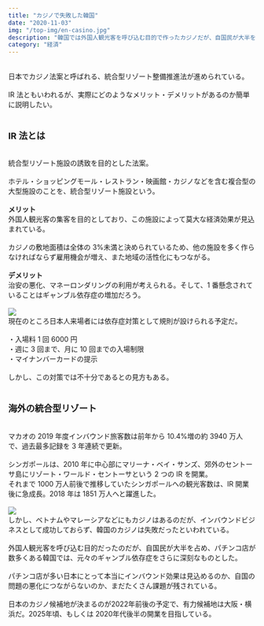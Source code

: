 ```yaml
---
title: "カジノで失敗した韓国"
date: "2020-11-03"
img: "/top-img/en-casino.jpg"
description: "韓国では外国人観光客を呼び込む目的で作ったカジノだが、自国民が大半を占め、パチンコ大国である韓国は、元々のギャンブル依存症をさらに深刻なものとした。"
category: "経済"
---
```


<br>
日本でカジノ法案と呼ばれる、統合型リゾート整備推進法が進められている。<br>
<br>
IR 法ともいわれるが、実際にどのようなメリット・デメリットがあるのか簡単に説明したい。<br>
<br>
<h3><font size="4"><b>IR 法とは</b></font></h3>
<br>
統合型リゾート施設の誘致を目的とした法案。<br>
<br>
ホテル・ショッピングモール・レストラン・映画館・カジノなどを含む複合型の大型施設のことを、統合型リゾート施設という。<br>
<br>
<b>メリット</b><br>
外国人観光客の集客を目的としており、この施設によって莫大な経済効果が見込まれている。<br>
<br>
カジノの敷地面積は全体の 3%未満と決められているため、他の施設を多く作らなければならず雇用機会が増え、また地域の活性化にもつながる。<br>
<br>
<b>デメリット</b><br>
治安の悪化、マネーロンダリングの利用が考えられる。そして、1 番懸念されていることはギャンブル依存症の増加だろう。<br>
<br>
<img src="https://cdn-ak.f.st-hatena.com/images/fotolife/t/tarotarosanba/20201103/20201103203846.jpg">
<br>
現在のところ日本人来場者には依存症対策として規則が設けられる予定だ。<br>
<br>
・入場料 1 回 6000 円<br>
・週に 3 回まで、月に 10 回までの入場制限<br>
・マイナンバーカードの提示<br>
<br>
しかし、この対策では不十分であるとの見方もある。<br>
<br>
<h3><font size="4"><b>海外の統合型リゾート</b></font></h3>
<br>
マカオの 2019 年度インバウンド旅客数は前年から 10.4%増の約 3940 万人で、過去最多記録を 3 年連続で更新。<br>
<br>
シンガポールは、2010 年に中心部にマリーナ・ベイ・サンズ、郊外のセントーサ島にリゾート・ワールド・セントーサという 2 つの IR を開業。<br>
それまで 1000 万人前後で推移していたシンガポールへの観光客数は、IR 開業後に急成長。2018 年は 1851 万人へと躍進した。<br>
<br>
<img src="https://cdn-ak.f.st-hatena.com/images/fotolife/t/tarotarosanba/20201103/20201103203807.jpg">
<br>
しかし、ベトナムやマレーシアなどにもカジノはあるのだが、インバウンドビジネスとして成功しておらず、韓国のカジノは失敗だったといわれている。<br>
<br>
外国人観光客を呼び込む目的だったのだが、自国民が大半を占め、パチンコ店が数多くある韓国では、元々のギャンブル依存症をさらに深刻なものとした。<br>
<br>
パチンコ店が多い日本にとって本当にインバウンド効果は見込めるのか、自国の問題の悪化につながらないのか、まだたくさん課題が残されている。<br>
<br>
日本のカジノ候補地が決まるのが2022年前後の予定で、有力候補地は大阪・横浜だ。2025年頃、もしくは 2020年代後半の開業を目指している。
<br>
<br>
